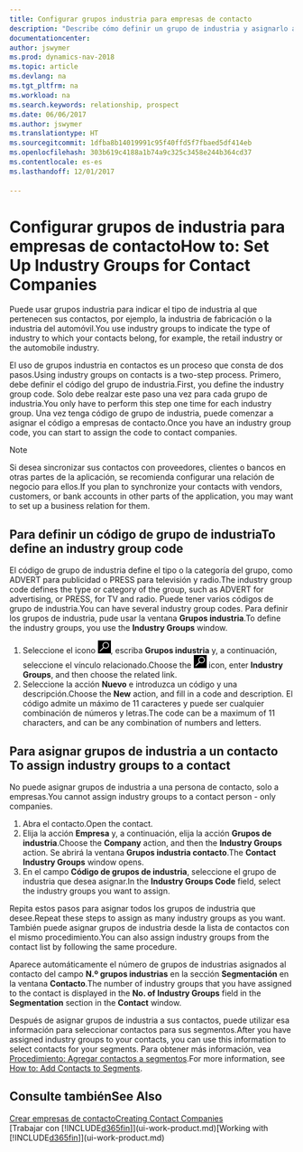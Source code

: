 ```yaml
---
title: Configurar grupos industria para empresas de contacto
description: "Describe cómo definir un grupo de industria y asignarlo a una empresa de contacto, por ejemplo, en la industria minorista o la industria del automóvil."
documentationcenter: 
author: jswymer
ms.prod: dynamics-nav-2018
ms.topic: article
ms.devlang: na
ms.tgt_pltfrm: na
ms.workload: na
ms.search.keywords: relationship, prospect
ms.date: 06/06/2017
ms.author: jswymer
ms.translationtype: HT
ms.sourcegitcommit: 1dfba8b14019991c95f40ffd5f7fbaed5df414eb
ms.openlocfilehash: 303b619c4188a1b74a9c325c3458e244b364cd37
ms.contentlocale: es-es
ms.lasthandoff: 12/01/2017

---
```

# <a name="how-to-set-up-industry-groups-for-contact-companies"></a><span data-ttu-id="6d1ed-103">Configurar grupos de industria para empresas de contacto</span><span class="sxs-lookup"><span data-stu-id="6d1ed-103">How to: Set Up Industry Groups for Contact Companies</span></span>
<span data-ttu-id="6d1ed-104">Puede usar grupos industria para indicar el tipo de industria al que pertenecen sus contactos, por ejemplo, la industria de fabricación o la industria del automóvil.</span><span class="sxs-lookup"><span data-stu-id="6d1ed-104">You use industry groups to indicate the type of industry to which your contacts belong, for example, the retail industry or the automobile industry.</span></span>

<span data-ttu-id="6d1ed-105">El uso de grupos industria en contactos es un proceso que consta de dos pasos.</span><span class="sxs-lookup"><span data-stu-id="6d1ed-105">Using industry groups on contacts is a two-step process.</span></span> <span data-ttu-id="6d1ed-106">Primero, debe definir el código del grupo de industria.</span><span class="sxs-lookup"><span data-stu-id="6d1ed-106">First, you define the industry group code.</span></span> <span data-ttu-id="6d1ed-107">Solo debe realzar este paso una vez para cada grupo de industria.</span><span class="sxs-lookup"><span data-stu-id="6d1ed-107">You only have to perform this step one time for each industry group.</span></span> <span data-ttu-id="6d1ed-108">Una vez tenga código de grupo de industria, puede comenzar a asignar el código a empresas de contacto.</span><span class="sxs-lookup"><span data-stu-id="6d1ed-108">Once you have an industry group code, you can start to assign the code to contact companies.</span></span>

> [!NOTE]  
>   <span data-ttu-id="6d1ed-109">Si desea sincronizar sus contactos con proveedores, clientes o bancos en otras partes de la aplicación, se recomienda configurar una relación de negocio para ellos.</span><span class="sxs-lookup"><span data-stu-id="6d1ed-109">If you plan to synchronize your contacts with vendors, customers, or bank accounts in other parts of the application, you may want to set up a business relation for them.</span></span>

## <a name="to-define-an-industry-group-code"></a><span data-ttu-id="6d1ed-110">Para definir un código de grupo de industria</span><span class="sxs-lookup"><span data-stu-id="6d1ed-110">To define an industry group code</span></span>
<span data-ttu-id="6d1ed-111">El código de grupo de industria define el tipo o la categoría del grupo, como ADVERT para publicidad o PRESS para televisión y radio.</span><span class="sxs-lookup"><span data-stu-id="6d1ed-111">The industry group code defines the type or category of the group, such as ADVERT for advertising, or PRESS, for TV and radio.</span></span> <span data-ttu-id="6d1ed-112">Puede tener varios códigos de grupo de industria.</span><span class="sxs-lookup"><span data-stu-id="6d1ed-112">You can have several industry group codes.</span></span> <span data-ttu-id="6d1ed-113">Para definir los grupos de industria, pude usar la ventana **Grupos industria**.</span><span class="sxs-lookup"><span data-stu-id="6d1ed-113">To define the industry groups, you use the **Industry Groups** window.</span></span>

1. <span data-ttu-id="6d1ed-114">Seleccione el icono ![Buscar página o informe](media/ui-search/search_small.png "icono Buscar página o informe"), escriba **Grupos industria** y, a continuación, seleccione el vínculo relacionado.</span><span class="sxs-lookup"><span data-stu-id="6d1ed-114">Choose the ![Search for Page or Report](media/ui-search/search_small.png "Search for Page or Report icon") icon, enter **Industry Groups**, and then choose the related link.</span></span>
2. <span data-ttu-id="6d1ed-115">Seleccione la acción **Nuevo** e introduzca un código y una descripción.</span><span class="sxs-lookup"><span data-stu-id="6d1ed-115">Choose the **New** action, and fill in a code and description.</span></span> <span data-ttu-id="6d1ed-116">El código admite un máximo de 11 caracteres y puede ser cualquier combinación de números y letras.</span><span class="sxs-lookup"><span data-stu-id="6d1ed-116">The code can be a maximum of 11 characters, and can be any combination of numbers and letters.</span></span>

## <span data-ttu-id="6d1ed-117"><a name="AssignIndustryGroupContact"></a> Para asignar grupos de industria a un contacto</span><span class="sxs-lookup"><span data-stu-id="6d1ed-117"><a name="AssignIndustryGroupContact"></a> To assign industry groups to a contact</span></span>
<span data-ttu-id="6d1ed-118">No puede asignar grupos de industria a una persona de contacto, solo a empresas.</span><span class="sxs-lookup"><span data-stu-id="6d1ed-118">You cannot assign industry groups to a contact person - only companies.</span></span>

1. <span data-ttu-id="6d1ed-119">Abra el contacto.</span><span class="sxs-lookup"><span data-stu-id="6d1ed-119">Open the contact.</span></span>
2. <span data-ttu-id="6d1ed-120">Elija la acción **Empresa** y, a continuación, elija la acción **Grupos de industria**.</span><span class="sxs-lookup"><span data-stu-id="6d1ed-120">Choose the **Company** action, and then the **Industry Groups** action.</span></span> <span data-ttu-id="6d1ed-121">Se abrirá la ventana **Grupos industria contacto**.</span><span class="sxs-lookup"><span data-stu-id="6d1ed-121">The **Contact Industry Groups** window opens.</span></span>
3. <span data-ttu-id="6d1ed-122">En el campo **Código de grupos de industria**, seleccione el grupo de industria que desea asignar.</span><span class="sxs-lookup"><span data-stu-id="6d1ed-122">In the **Industry Groups Code** field, select the industry groups you want to assign.</span></span>

<span data-ttu-id="6d1ed-123">Repita estos pasos para asignar todos los grupos de industria que desee.</span><span class="sxs-lookup"><span data-stu-id="6d1ed-123">Repeat these steps to assign as many industry groups as you want.</span></span> <span data-ttu-id="6d1ed-124">También puede asignar grupos de industria desde la lista de contactos con el mismo procedimiento.</span><span class="sxs-lookup"><span data-stu-id="6d1ed-124">You can also assign industry groups from the contact list by following the same procedure.</span></span>

<span data-ttu-id="6d1ed-125">Aparece automáticamente el número de grupos de industrias asignados al contacto del campo **N.º grupos industrias** en la sección **Segmentación** en la ventana **Contacto**.</span><span class="sxs-lookup"><span data-stu-id="6d1ed-125">The number of industry groups that you have assigned to the contact is displayed in the **No. of Industry Groups** field in the **Segmentation** section in the **Contact** window.</span></span>

<span data-ttu-id="6d1ed-126">Después de asignar grupos de industria a sus contactos, puede utilizar esa información para seleccionar contactos para sus segmentos.</span><span class="sxs-lookup"><span data-stu-id="6d1ed-126">After you have assigned industry groups to your contacts, you can use this information to select contacts for your segments.</span></span> <span data-ttu-id="6d1ed-127">Para obtener más información, vea [Procedimiento: Agregar contactos a segmentos](marketing-add-contact-segment.md).</span><span class="sxs-lookup"><span data-stu-id="6d1ed-127">For more information, see [How to: Add Contacts to Segments](marketing-add-contact-segment.md).</span></span>

## <a name="see-also"></a><span data-ttu-id="6d1ed-128">Consulte también</span><span class="sxs-lookup"><span data-stu-id="6d1ed-128">See Also</span></span>
[<span data-ttu-id="6d1ed-129">Crear empresas de contacto</span><span class="sxs-lookup"><span data-stu-id="6d1ed-129">Creating Contact Companies</span></span>](marketing-create-contact-companies.md)  
<span data-ttu-id="6d1ed-130">[Trabajar con [!INCLUDE[d365fin](includes/d365fin_md.md)]](ui-work-product.md)</span><span class="sxs-lookup"><span data-stu-id="6d1ed-130">[Working with [!INCLUDE[d365fin](includes/d365fin_md.md)]](ui-work-product.md)</span></span>

